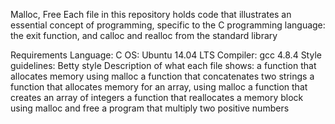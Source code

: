 Malloc, Free
Each file in this repository holds code that illustrates an essential concept of programming, specific to the C programming language: the exit function, and calloc and realloc from the standard library

Requirements
Language: C
OS: Ubuntu 14.04 LTS
Compiler: gcc 4.8.4
Style guidelines: Betty style
Description of what each file shows:
a function that allocates memory using malloc
a function that concatenates two strings
a function that allocates memory for an array, using malloc
a function that creates an array of integers
a function that reallocates a memory block using malloc and free
a program that multiply two positive numbers